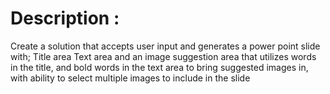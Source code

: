 # Description :
Create a solution that accepts user input and generates a power point slide with; 
Title area 
Text area 
and an image suggestion area that utilizes words in the title, and bold words in the text area to bring suggested images in, with ability to select multiple images to include in the slide 

